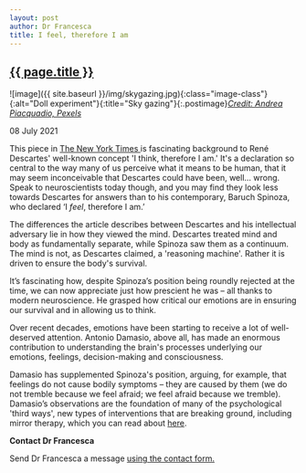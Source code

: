 ```yaml
---
layout: post
author: Dr Francesca
title: I feel, therefore I am
---
```


 <h2 class="postheader"><a href="{{ site.baseurl }}{{ page.url }}">{{ page.title }}</a></h2>


![image]({{ site.baseurl }}/img/skygazing.jpg){:class="image-class"}{:alt="Doll experiment"}{:title="Sky gazing"}{:.postimage}*<a href="https://www.pexels.com/photo/photo-of-man-in-yellow-t-shirt-and-black-jeans-lying-down-on-green-grass-field-with-3760265/">Credit: Andrea Piacquadio, Pexels</a>*



<p class="blogdate">08 July 2021</p>


This piece in <a href="https://www.nytimes.com/2003/04/19/books/i-feel-therefore-i-am.html"> The New York Times </a> is fascinating background to René Descartes' well-known concept 'I think, therefore I am.' It's a declaration so central to the way many of us perceive what it means to be human, that it may seem inconceivable that Descartes could have been, well... wrong. Speak to neuroscientists today though, and you may find they look less towards Descartes for answers than to his contemporary, Baruch Spinoza, who declared ‘I *feel*, therefore I am.’

The differences the article describes between Descartes and his intellectual adversary lie in how they viewed the mind. Descartes treated mind and body as fundamentally separate, while Spinoza saw them as a continuum. The mind is not, as Descartes claimed, a 'reasoning machine'. Rather it is driven to ensure the body's survival.

It’s fascinating how, despite Spinoza’s position being roundly rejected at the time, we can now appreciate just how prescient he was – all thanks to modern neuroscience. He grasped how critical our emotions are in ensuring our survival and in allowing us to think.

Over recent decades, emotions have been starting to receive a lot of well-deserved attention. Antonio Damasio, above all, has made an enormous contribution to understanding the brain's processes underlying our emotions, feelings, decision-making and consciousness.

Damasio has supplemented Spinoza's position, arguing, for example, that feelings do not cause bodily symptoms – they are caused by them (we do not tremble because we feel afraid; we feel afraid because we tremble). Damasio’s observations are the foundation of many of the psychological 'third ways', new types of interventions that are breaking ground, including mirror therapy, which you can read about <a href="https://drfrancesca.co.uk/2020/05/25/Try-mirror-therapy.html">here</a>.



<strong>Contact Dr Francesca</strong>

Send Dr Francesca a message <a href="https://drfrancesca.co.uk/contact">using the contact form.</a>
